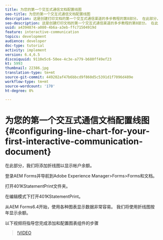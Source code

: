 ```yaml
---
title: 为您的第一个交互式通信文档配置线图
seo-title: 为您的第一个交互式通信文档配置线图
description: 这是创建打印文档的第一个交互式通信渠道的多步教程的第8部分。 在此部分，我们将添加折线图以显示帐户余额。
seo-description: 这是创建打印文档的第一个交互式通信渠道的多步教程的第8部分。 在此部分，我们将添加折线图以显示帐户余额。
uuid: a4394874-a080-4b6a-a3eb-ffc71504919d
feature: interactive-communication
topics: development
audience: developer
doc-type: tutorial
activity: implement
version: 6.4,6.5
discoiquuid: 9110e5c6-50ee-4c3e-a779-b680ff49ef23
kt: 5993
thumbnail: 22386.jpg
translation-type: tm+mt
source-git-commit: 449202af47b6bbcd9f860d5c5391d1f7096d489e
workflow-type: tm+mt
source-wordcount: '170'
ht-degree: 0%

---
```



# 为您的第一个交互式通信文档配置线图 {#configuring-line-chart-for-your-first-interactive-communication-document}

在此部分，我们将添加折线图以显示帐户余额。

登录AEM Forms并导航到Adobe Experience Manager>Forms>Forms和文档。

打开401KStatementPrint文件夹。

在编辑模式下打开401KStatementPrint。

从AEM Forms6.4开始，使用各种图表显示数据非常容易。 我们将使用折线图按年显示余额。

以下视频将指导您完成添加和配置图表组件的步骤

>[!VIDEO](https://video.tv.adobe.com/v/22386/?quality=9&learn=on)

